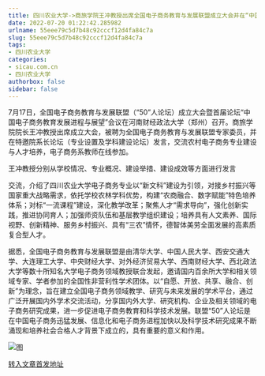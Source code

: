 ```yaml
---
title: 四川农业大学->商旅学院王冲教授出席全国电子商务教育与发展联盟成立大会并在“中国电子商务教育发展进程与展望”首届论坛发言 | sicau.com.cn
date: 2022-07-20 01:22:42.285982
urlname: 55eee79c5d7b48c92cccf12d4fa84c7a
slug: 55eee79c5d7b48c92cccf12d4fa84c7a
tags: 
- 四川农业大学
categories:
- sicau.com.cn
- 四川农业大学
authorbox: false
sidebar: false
---
```

7月17日，全国电子商务教育与发展联盟（“50”人论坛）成立大会暨首届论坛“中国电子商务教育发展进程与展望”会议在河南财经政法大学（郑州）召开。商旅学院院长王冲教授出席成立大会，被聘为全国电子商务教育与发展联盟专家委员，并在特邀院系长论坛（专业设置及学科建设论坛）发言，交流农村电子商务专业建设与人才培养，电子商务系教师在线参加。

王冲教授分别从学校情况、专业概况、建设举措、建设成效等方面进行发言
<!--more-->
交流，介绍了四川农业大学电子商务专业以“新文科”建设为引领，对接乡村振兴等国家重大战略需求，依托学校农林学科优势，构建“农商融合、数字赋能”特色培养体系；对标“一流课程”建设，深化教学改革；聚焦人才“需求导向”，强化创新实践，推进协同育人；加强师资队伍和基层教学组织建设；培养具有人文素养、国际视野、创新精神、服务乡村振兴、具有“三农”情怀，德智体美劳全面发展的高素质复合型人才。

据悉，全国电子商务教育与发展联盟是由清华大学、中国人民大学、西安交通大学、大连理工大学、中央财经大学、对外经济贸易大学、西南财经大学、西北政法大学等数十所知名大学电子商务领域教授联合发起，邀请国内百余所大学和相关领域专家、学者参加的全国性非营利性学术团体。以“自愿、开放、共享、融合、创新”为理念，旨在建立全国电子商务领域教学、研究与未来发展的学术平台，通过广泛开展国内外学术交流活动，分享国内外大学、研究机构、企业及相关领域的电子商务研究成果，进一步促进电子商务教育和科学技术发展。联盟“50”人论坛是在中国电子商务迅猛发展、信息化和电子商务进程加快以及科学技术研究成果不断涌现和培养社会合格人才背景下成立的，具有重要的意义和作用。

![图](https://news.sicau.edu.cn/__local/0/BD/CB/A2E195153255232A30D3A5C3ED8_95C08FE4_4CDE4.jpg)

[转入文章首发地址](https://news.sicau.edu.cn/info/1078/68899.htm)